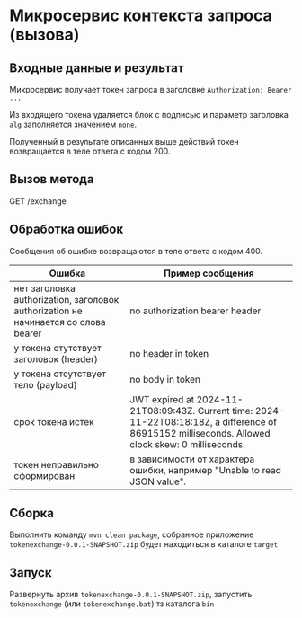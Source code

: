 # Микросервис контекста запроса (вызова)

## Входные данные и результат

Микросервис получает токен запроса в заголовке `Authorization: Bearer ...`

Из входящего токена удаляется блок с подписью и параметр заголовка `alg` заполняется значением `none`.

Полученный в результате описанных выше действий токен возвращается в теле ответа с кодом 200.

## Вызов метода

GET /exchange

## Обработка ошибок

Сообщения об ошибке возвращаются в теле ответа c кодом 400.

| Ошибка                                                                             | Пример сообщения                                                                                                                                     |
|------------------------------------------------------------------------------------|------------------------------------------------------------------------------------------------------------------------------------------------------|
| нет заголовка authorization, заголовок authorization не начинается со слова bearer | no authorization bearer header                                                                                                                       |
| у токена отутствует заголовок (header)                                             | no header in token                                                                                                                                   |
| у токена отсутствует тело (payload)                                                | no body in token                                                                                                                                     |
| срок токена истек                                                                  | JWT expired at 2024-11-21T08:09:43Z. Current time: 2024-11-22T08:18:18Z, a difference of 86915152 milliseconds.  Allowed clock skew: 0 milliseconds. | 
| токен неправильно сформирован                                                      | в зависимости от характера ошибки, например "Unable to read JSON value".                                                                             |

## Сборка
Выполнить команду `mvn clean package`, собранное приложение `tokenexchange-0.0.1-SNAPSHOT.zip` будет находиться в каталоге `target`

## Запуск
Развернуть архив `tokenexchange-0.0.1-SNAPSHOT.zip`, запустить `tokenexchange` (или `tokenexchange.bat`) тз каталога `bin`
